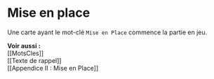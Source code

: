 # Mise en place
Une carte ayant le mot-clé `Mise en Place` commence la partie en jeu. 

**Voir aussi :**  
[[MotsCles]]  
[[Texte de rappel]]  
[[Appendice II : Mise en Place]]